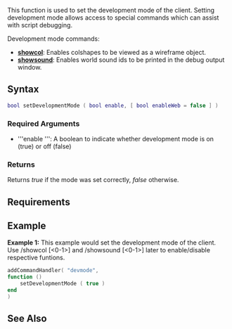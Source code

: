 This function is used to set the development mode of the client. Setting development mode allows access to special commands which can assist with script debugging.

Development mode commands:

-   **[showcol](/docs/Client_Commands#showcol.md "wikilink")**: Enables colshapes to be viewed as a wireframe object.
-   **[showsound](/docs/Client_Commands#showsound.md "wikilink")**: Enables world sound ids to be printed in the debug output window.

Syntax
------

``` lua
bool setDevelopmentMode ( bool enable, [ bool enableWeb = false ] )
```

### Required Arguments

-   '''enable ''': A boolean to indicate whether development mode is on (true) or off (false)

### Returns

Returns *true* if the mode was set correctly, *false* otherwise.

Requirements
------------

Example
-------

**Example 1:** This example would set the development mode of the client. Use /showcol \[&lt;0-1&gt;\] and /showsound \[&lt;0-1&gt;\] later to enable/disable respective funtions.

``` lua
addCommandHandler( "devmode",
function ()
    setDevelopmentMode ( true )
end
)
```

See Also
--------
